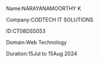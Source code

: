 Name:NARAYANAMOORTHY K

Company:CODTECH IT SOLUTIONS

ID:CT08DS5053

Domain:Web Technology

Duration:15Jul to 15Aug 2024

